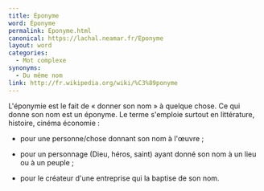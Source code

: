 ```yaml
---
title: Éponyme
word: Éponyme
permalink: Eponyme.html
canonical: https://lachal.neamar.fr/Eponyme
layout: word
categories:
  - Mot complexe
synonyms:
  - Du même nom
link: http://fr.wikipedia.org/wiki/%C3%89ponyme
---
```


L'éponymie est le fait de « donner son nom » à quelque chose. Ce qui donne son nom est un éponyme.
Le terme s'emploie surtout en littérature, histoire, cinéma économie :

* pour une personne/chose donnant son nom à l'œuvre ;

* pour un personnage (Dieu, héros, saint) ayant donné son nom à un lieu ou à un peuple ;

* pour le créateur d'une entreprise qui la baptise de son nom.

